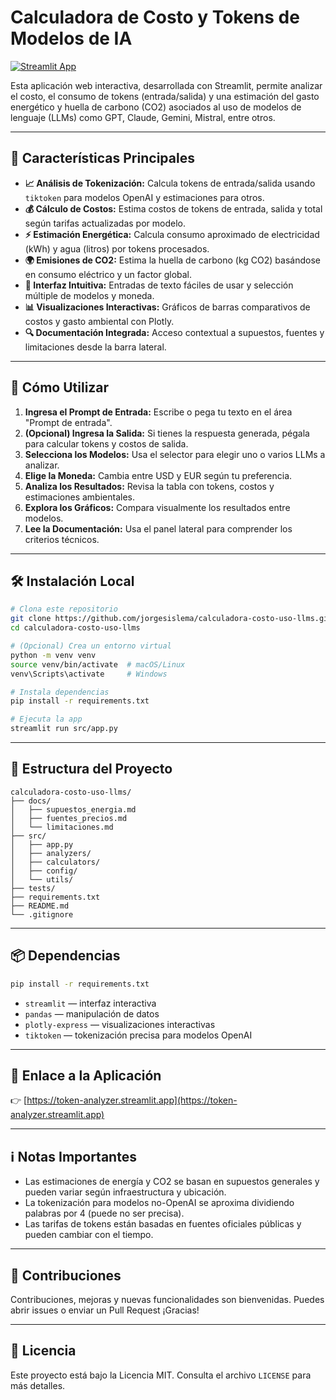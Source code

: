 # Calculadora de Costo y Tokens de Modelos de IA

[![Streamlit App](https://static.streamlit.io/badges/streamlit_badge_black_white.svg)](https://token-analyzer.streamlit.app/)

Esta aplicación web interactiva, desarrollada con Streamlit, permite analizar el costo, el consumo de tokens (entrada/salida) y una estimación del gasto energético y huella de carbono (CO2) asociados al uso de modelos de lenguaje (LLMs) como GPT, Claude, Gemini, Mistral, entre otros.

---

## 🚀 Características Principales

- **📈 Análisis de Tokenización:** Calcula tokens de entrada/salida usando `tiktoken` para modelos OpenAI y estimaciones para otros.
- **💰 Cálculo de Costos:** Estima costos de tokens de entrada, salida y total según tarifas actualizadas por modelo.
- **⚡ Estimación Energética:** Calcula consumo aproximado de electricidad (kWh) y agua (litros) por tokens procesados.
- **🌍 Emisiones de CO2:** Estima la huella de carbono (kg CO2) basándose en consumo eléctrico y un factor global.
- **🔧 Interfaz Intuitiva:** Entradas de texto fáciles de usar y selección múltiple de modelos y moneda.
- **📊 Visualizaciones Interactivas:** Gráficos de barras comparativos de costos y gasto ambiental con Plotly.
- **🔍 Documentación Integrada:** Acceso contextual a supuestos, fuentes y limitaciones desde la barra lateral.

---

## 🔄 Cómo Utilizar

1. **Ingresa el Prompt de Entrada:** Escribe o pega tu texto en el área "Prompt de entrada".
2. **(Opcional) Ingresa la Salida:** Si tienes la respuesta generada, pégala para calcular tokens y costos de salida.
3. **Selecciona los Modelos:** Usa el selector para elegir uno o varios LLMs a analizar.
4. **Elige la Moneda:** Cambia entre USD y EUR según tu preferencia.
5. **Analiza los Resultados:** Revisa la tabla con tokens, costos y estimaciones ambientales.
6. **Explora los Gráficos:** Compara visualmente los resultados entre modelos.
7. **Lee la Documentación:** Usa el panel lateral para comprender los criterios técnicos.

---

## 🛠 Instalación Local

```bash
# Clona este repositorio
git clone https://github.com/jorgesislema/calculadora-costo-uso-llms.git
cd calculadora-costo-uso-llms

# (Opcional) Crea un entorno virtual
python -m venv venv
source venv/bin/activate  # macOS/Linux
venv\Scripts\activate     # Windows

# Instala dependencias
pip install -r requirements.txt

# Ejecuta la app
streamlit run src/app.py
```

---

## 📁 Estructura del Proyecto

```text
calculadora-costo-uso-llms/
├── docs/
│   ├── supuestos_energia.md
│   ├── fuentes_precios.md
│   └── limitaciones.md
├── src/
│   ├── app.py
│   ├── analyzers/
│   ├── calculators/
│   ├── config/
│   └── utils/
├── tests/
├── requirements.txt
├── README.md
└── .gitignore
```

---

## 📦 Dependencias

```bash
pip install -r requirements.txt
```

- `streamlit` — interfaz interactiva
- `pandas` — manipulación de datos
- `plotly-express` — visualizaciones interactivas
- `tiktoken` — tokenización precisa para modelos OpenAI

---

## 🔗 Enlace a la Aplicación

👉 [https://token-analyzer.streamlit.app](https://token-analyzer.streamlit.app)

---

## ℹ️ Notas Importantes

- Las estimaciones de energía y CO2 se basan en supuestos generales y pueden variar según infraestructura y ubicación.
- La tokenización para modelos no-OpenAI se aproxima dividiendo palabras por 4 (puede no ser precisa).
- Las tarifas de tokens están basadas en fuentes oficiales públicas y pueden cambiar con el tiempo.

---

## 📝 Contribuciones

Contribuciones, mejoras y nuevas funcionalidades son bienvenidas. 
Puedes abrir issues o enviar un Pull Request ¡Gracias!

---

## 📄 Licencia

Este proyecto está bajo la Licencia MIT. Consulta el archivo `LICENSE` para más detalles.
